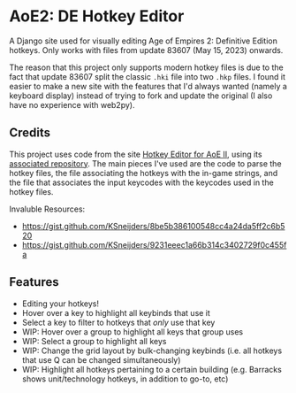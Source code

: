 # AoE2: DE Hotkey Editor
A Django site used for visually editing Age of Empires 2: Definitive Edition hotkeys.  Only works with files from update 83607 (May 15, 2023) onwards.

The reason that this project only supports modern hotkey files is due to the fact that update 83607 split the classic `.hki` file into two `.hkp` files.  I found it easier to make a new site with the features that I'd always wanted (namely a keyboard display) instead of trying to fork and update the original (I also have no experience with web2py).

## Credits
This project uses code from the site [Hotkey Editor for AoE II](
https://aokhotkeys.appspot.com/), using its [associated repository](https://github.com/crimsoncantab/aok-hotkeys).  The main pieces I've used are the code to parse the hotkey files, the file associating the hotkeys with the in-game strings, and the file that associates the input keycodes with the keycodes used in the hotkey files.

Invaluble Resources:
* https://gist.github.com/KSneijders/8be5b386100548cc4a24da5ff2c6b520
* https://gist.github.com/KSneijders/9231eeec1a66b314c3402729f0c455fa

## Features
 - Editing your hotkeys!
 - Hover over a key to highlight all keybinds that use it
 - Select a key to filter to hotkeys that _only_ use that key
 - WIP: Hover over a group to highlight all keys that group uses
 - WIP: Select a group to highlight all keys
 - WIP: Change the grid layout by bulk-changing keybinds (i.e. all hotkeys that use Q can be changed simultaneously)
 - WIP: Highlight all hotkeys pertaining to a certain building (e.g. Barracks shows unit/technology hotkeys, in addition to go-to, etc)